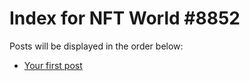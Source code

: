 # Index for NFT World #8852
Posts will be displayed in the order below:

- [Your first post](./001-first.md)

